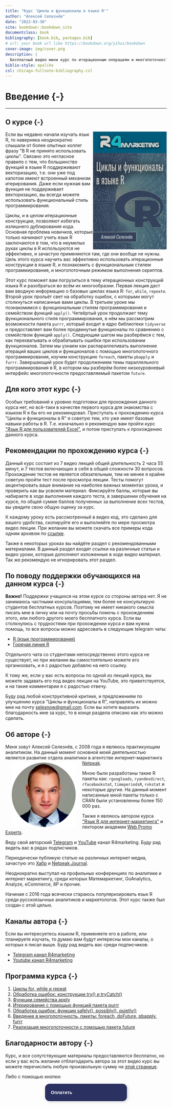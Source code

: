 ```yaml
--- 
title: "Курс 'Циклы и функционалы в языке R'"
author: "Алексей Селезнёв"
date: "2022-03-30"
site: bookdown::bookdown_site
documentclass: book
bibliography: [book.bib, packages.bib]
# url: your book url like https://bookdown.org/yihui/bookdown
cover-image: img/cover.png
description: |
  Бесплатный видео мини курс по итерационным операциям и многопоточности в языке R
biblio-style: apalike
csl: chicago-fullnote-bibliography.csl
---
```




# Введение {-}

------

## О курсе {-}
<a href="https://selesnow.github.io"><img src="img/cover.png" align="right" alt="Cover image" class="cover" width="230" height="366" /></a>Если вы недавно начали изучать язык R, то наверняка неоднократно слышали от более опытных коллег фразу "В R не принято использовать циклы". Связано это негласное правило с тем, что большинство функций в языке R поддерживают векторизацию, т.е. они уже под капотом имеют встроенный механизм итерирования. Даже если нужная вам функция не поддерживает векторизацию, вы всегда можете использовать функциональный стиль программирования.

Циклы, и в целом итерационные конструкции, позволяют избегать излишнего дублирования кода. Основная проблема новичков, которые только начинают учить язык R заключаются в том, что в неумелых руках циклы в R используются не эффективно, и зачастую применяются там, где они вообще не нужны. Цель этого курса научить вас эффективно использовать итерационные конструкции в языке R, и познакомить с функциональным стилем программирования, и многопоточным режимом выполнения скриптов. 

Этот курс поможет вам погрузиться в тему итерационных конструкций языка R и разобраться во всём их многообразии. Первая лекция даст вам вводную информацию о базовых циклах языка R: `for`, `while`, `repeate`. Второй урок прольёт свет на обработку ошибок, с которыми могут столкнуться написанные вами циклы. В третьем уроке мы познакомимся с функциональным стилем программирования и семейством функций `apply()`. Четвёртый урок продолжает тему функционального стиля программирования, в нём мы рассмотрим возможности пакета `purrr`, который входит в ядро библиотеки `tidyverse` и предоставляет вам более продвинутые функционалы по сравнению с семейством функций `apply()`. Следующим шагом мы разберёмся с тем, как перехватывать и обрабатывать ошибки при использовании функционалов. Затем мы узнаем как распараллеливать выполнение итераций ваших циклов и функционалов с помощью многопоточного программирования, изучим конструкцию `foreach`, пакеты `pbapply` и `furrr`. Завершающий урок будет продолжением темы параллельного программирования в R, в котором мы разберём более низкоуровневый интерфейс многопоточности предоставляемый пакетом `future`. 

## Для кого этот курс {-}
Особых требований к уровню подготовки для прохождения данного курса нет, но всё-таки в качестве первого курса для знакомства с языком R я бы его не рекомендовал. Приступать к прохождению курса "Циклы и функционалы в R" я советую тем, кто уже имеет базовые навыки работы в R. Т.е. изначально я рекомендую вам пройти курс ["Язык R для пользователей Excel"](https://selesnow.github.io/r4excel_users/), и потом приступать к прохождению данного курса.

## Рекомендации по прохождению курса {-}
Данный курс состоит из 7 видео лекций общей длительность 2 часа 55 минут, и 7 тестов включающих в себя в общей сложности 30 вопросов. Прохождение тестов не является обязательным, тем не менее я крайне советую пройти тест после просмотра лекции. Тесты помогут акцентировать ваше внимание на наиболее важных моментах урока, и проверить как вы усвоили материал. Фиксируйте баллы, которые вы набираете в ходе выполнения каждого теста, в завершении обучения на курсе, по общей сумме баллов полученных за выполнение всех тестов, вы увидите свою общую оценку за курс.

К каждому уроку есть рассмотренный в видео код, это сделано для вашего удобства, скопируйте его и выполняйте по мере просмотра видео лекции. При желании вы можете скачать все примеры кода одним архивом по [ссылке](https://github.com/selesnow/publications/blob/master/code_example/iterations_in_r_scripts.zip?raw=true).

Также в некоторых уроках вы найдёте раздел с рекомендованными материалами. В данный раздел входят ссылки на различные статьи и видео уроки, которые дополняют изложенные в ходе видео материал. Так же рекомендую не игнорировать этот раздел.

## По поводу поддержки обучающихся на данном курса {-}
**Важно!** Поддержки учащихся на этом курсе со стороны автора нет. Я не занимаюсь частными консультациями, тем более не консультирую студентов бесплатных курсов. Поэтому не имеет никакого смысла писать мне в личку или на почту просьбы помочь с прохождением этого, или любого другого моего бесплатного курса. Если вы столкнулись с трудностями при прохождении курса и вам нужна помощь, то все вопросы можно адресовать в следующие telegram чаты:

* [R (язык программирования)](https://t.me/rlang_ru)
* [Горячая линия R](https://t.me/hotlineR_EU)

Отдельного чата со студентами непосредственно этого курса не существует, но при желании вы самостоятельно можете его организовать, и я с радостью добавлю на него ссылку.

К тому же, если у вас есть вопросы по одной из лекций курса, вы можете задавать его под видео лекции на YouTube, это приветствуется, и на такие комментарии я с радостью отвечу.

Буду рад любой конструктивной критике, и предложениям по улучшению курса "Циклы и функционалы в R", направлять их можно мне на почту selesnow@gmail.com. Если вы хотите выразить благодарность мне за курс, то в конце раздела описано как это можно сделать.

## Об авторе {-}
Меня зовут Алексей Селезнёв, с 2008 года я являюсь практикующим аналитиком. На данный момент основной моей деятельностью является развитие отдела аналитики в агентстве интернет-маркетинга [Netpeak](https://https://netpeak.group/).
<a href="https://selesnow.github.io"><img src="img/author.png" width="200" height="200" align="left" alt="Алексей Селезнёв" hspace="20" vspace="7" /></a>

Мною были разработаны такие R пакеты как: `rgoogleads`, `ryandexdirect`, `rfacebookstat`, `timeperiodsR`, `rvkstat` и некоторые другие. На данный момент написанные мной пакеты только с CRAN были установленны более 150 000 раз.

Также я являюсь автором курса ["Язык R для интернет-маркетинга"](https://needfordata.ru/r) и лектором академии [Web Promo Experts](https://webpromoexperts.net/).

Веду свой авторский [Telegram](https://t.me/R4marketing) и [YouTube](https://www.youtube.com/R4marketing/?sub_confirmation=1) канал R4marketing. Буду рад видеть вас в рядах подписчиков.

Периодически публикую статью на различных интернет медиа, зачастую это [Хабр](https://habr.com/ru/users/selesnow/) и [Netpeak Journal](https://netpeak.net/ru/blog/user/publication/826/).

Неоднократно выступал на профильных конференциях по аналитике и интернет маркетингу, среди которых Матемаркетинг, GoAnalytics, Analyze, eCommerce, 8P и прочие.

Начиная с 2016 года всячески стараюсь популяризировать язык R среди русскоязычных аналитиков и маркетологов. Этот курс также был создан с этой целью.

## Каналы автора {-}
Если вы интересуетесь языком R, применяете его в работе, или планируете изучать, то думаю вам будут интересны мои каналы, о которых я писал выше. Буду рад видеть вас среди подписчиков:

* [Telegram канал R4marketing](https://t.me/R4marketing)
* [Youtube канал R4marketing](https://www.youtube.com/R4marketing/?sub_confirmation=1)

## Программа курса {-}

1. [Циклы for, while и repeat](%D1%86%D0%B8%D0%BA%D0%BB%D1%8B-for-while-%D0%B8-repeat.html#%D1%86%D0%B8%D0%BA%D0%BB%D1%8B-for-while-%D0%B8-repeat)
2. [Обработка ошибок: конструкции try() и tryCatch()](обработка-ошибок-конструкции-try-и-trycatch.html)
3. [Функции семейства apply](%D1%84%D1%83%D0%BD%D0%BA%D1%86%D0%B8%D0%B8-%D1%81%D0%B5%D0%BC%D0%B5%D0%B9%D1%81%D1%82%D0%B2%D0%B0-apply.html#%D1%84%D1%83%D0%BD%D0%BA%D1%86%D0%B8%D0%B8-%D1%81%D0%B5%D0%BC%D0%B5%D0%B9%D1%81%D1%82%D0%B2%D0%B0-apply)
4. [Итерирование с помощью функций пакета purrr](%D0%BF%D0%B0%D0%BA%D0%B5%D1%82-purrr.html#%D0%BF%D0%B0%D0%BA%D0%B5%D1%82-purrr)
5. [Обработка ошибок: функции safely(), possibly(), quietly()](обработка-ошибок-функции-safely-possibly-quietly.html)
6. [Введение в многопоточность, пакеты: foreach, doFuture, pbapply, furrr](%D0%BC%D0%BD%D0%BE%D0%B3%D0%BE%D0%BF%D0%BE%D1%82%D0%BE%D1%87%D0%BD%D0%BE%D1%81%D1%82%D1%8C-%D0%B2-r.html#%D0%BC%D0%BD%D0%BE%D0%B3%D0%BE%D0%BF%D0%BE%D1%82%D0%BE%D1%87%D0%BD%D0%BE%D1%81%D1%82%D1%8C-%D0%B2-r)
7. [Реализация многопоточности с помощью пакета future](%D0%BF%D0%B0%D0%BA%D0%B5%D1%82-future.html#%D0%BF%D0%B0%D0%BA%D0%B5%D1%82-future)

## Благодарности автору {-}
Курс, и все сопутствующие материалы предоставляются бесплатно, но если у вас есть желание отблагодарить автора за этот видео курс вы можете перечислить любую произвольную сумму на [этой странице](https://secure.wayforpay.com/payment/r4excel_users).

Либо с помощью кнопки:
<center>
<script type="text/javascript" id="widget-wfp-script" src="https://secure.wayforpay.com/server/pay-widget.js?ref=button"></script> <script type="text/javascript">function runWfpWdgt(url){var wayforpay=new Wayforpay();wayforpay.invoice(url);}</script> <button type="button" onclick="runWfpWdgt('https://secure.wayforpay.com/button/b9c8a14345975');" style="display:inline-block!important;background:#2B3160 url('https://s3.eu-central-1.amazonaws.com/w4p-merch/button/bg2x2.png') no-repeat center right;background-size:cover;width: 256px!important;height:54px!important;border:none!important;border-radius:14px!important;padding:18px!important;box-shadow:3px 2px 8px rgba(71,66,66,0.22)!important;text-align:left!important;box-sizing:border-box!important;" onmouseover="this.style.opacity='0.8';" onmouseout="this.style.opacity='1';"><span style="font-family:Verdana,Arial,sans-serif!important;font-weight:bold!important;font-size:14px!important;color:#ffffff!important;line-height:18px!important;vertical-align:middle!important;">Оплатить</span></button>
</center>
